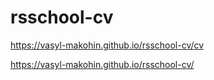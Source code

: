 # rsschool-cv

https://vasyl-makohin.github.io/rsschool-cv/cv

https://vasyl-makohin.github.io/rsschool-cv/
